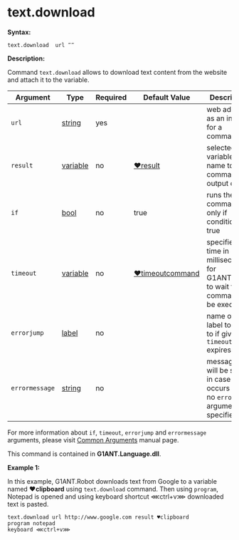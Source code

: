 # text.download

**Syntax:**

```G1ANT
text.download  url ‴‴
```

**Description:**

Command `text.download` allows to download text content from the website and attach it to the variable.

| Argument | Type | Required | Default Value | Description |
| -------- | ---- | -------- | ------------- | ----------- |
|`url`| [string](https://github.com/G1ANT-Robot/G1ANT.Manual/blob/master/G1ANT-Language/Structures/string.md)  | yes|  |web address as an input for a command|
|`result`| [variable](https://github.com/G1ANT-Robot/G1ANT.Manual/blob/master/G1ANT-Language/Special-Characters/variable.md)  | no |  [♥result](https://github.com/G1ANT-Robot/G1ANT.Manual/blob/master/G1ANT-Language/Common-Arguments.md)  |selected variable name to store command’s output data|
|`if`| [bool](https://github.com/G1ANT-Robot/G1ANT.Manual/blob/master/G1ANT-Language/Structures/bool.md) | no | true | runs the command only if condition is true |
|`timeout`| [variable](https://github.com/G1ANT-Robot/G1ANT.Manual/blob/master/G1ANT-Language/Special-Characters/variable.md) | no | [♥timeoutcommand](https://github.com/G1ANT-Robot/G1ANT.Manual/blob/master/G1ANT-Language/Variables/Special-Variables.md)  | specifies time in milliseconds for G1ANT.Robot to wait for the command to be executed |
|`errorjump` | [label](https://github.com/G1ANT-Robot/G1ANT.Manual/blob/master/G1ANT-Language/Structures/label.md) | no | | name of the label to jump to if given `timeout` expires |
|`errormessage`| [string](https://github.com/G1ANT-Robot/G1ANT.Manual/blob/master/G1ANT-Language/Structures/string.md) | no |  | message that will be shown in case error occurs and no `errorjump` argument is specified |

For more information about `if`, `timeout`, `errorjump` and `errormessage` arguments, please visit [Common Arguments](https://github.com/G1ANT-Robot/G1ANT.Manual/blob/master/G1ANT-Language/Common-Arguments.md)  manual page.

This command is contained in **G1ANT.Language.dll**.

**Example 1:**

In this example, G1ANT.Robot downloads text from Google to a variable named **♥clipboard** using `text.download` command. Then using `program`, Notepad is opened and using keyboard shortcut ⋘ctrl+v⋙ downloaded text is pasted.

```G1ANT
text.download url http://www.google.com result ♥clipboard
program notepad
keyboard ⋘ctrl+v⋙ 
```


